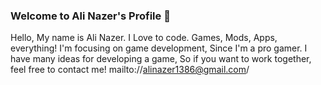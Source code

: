 ### Welcome to Ali Nazer's Profile 👋

Hello, My name is Ali Nazer.
I Love to code. Games, Mods, Apps, everything!
I'm focusing on game development, Since I'm a pro gamer. I have many ideas for developing a game, So if you want to work together, feel free to contact me! mailto://alinazer1386@gmail.com/
<!--
**aL1NaZ4R/aL1NaZ4R** is a ✨ _special_ ✨ repository because its `README.md` (this file) appears on your GitHub profile.

Here are some ideas to get you started:

- 🔭 I’m currently working on ...
- 🌱 I’m currently learning ...
- 👯 I’m looking to collaborate on ...
- 🤔 I’m looking for help with ...
- 💬 Ask me about ...
- 📫 How to reach me: ...
- 😄 Pronouns: ...
- ⚡ Fun fact: ...
-->
